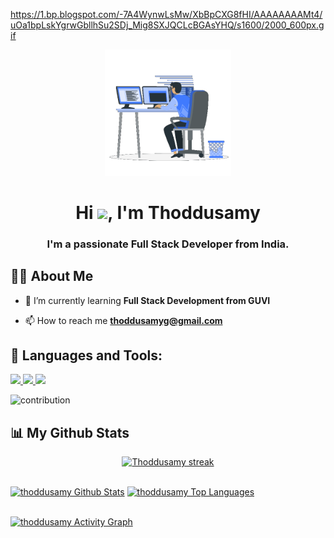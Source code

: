 https://1.bp.blogspot.com/-7A4WynwLsMw/XbBpCXG8fHI/AAAAAAAAMt4/uOa1bpLskYgrwGbllhSu2SDj_Mig8SXJQCLcBGAsYHQ/s1600/2000_600px.gif
<p  align="center" ><img width="40%" height="auto" src="https://raw.githubusercontent.com/Shuvo1260/shuvo1260/main/images/coding-boy.gif" height="175px"/></p>

<h1 align="center">Hi <img src="https://raw.githubusercontent.com/MartinHeinz/MartinHeinz/master/wave.gif" width="30px">, I'm Thoddusamy</h1>
<h3  align="center">I'm a passionate Full Stack Developer from India.</h3>


## 🙋‍♂️ About Me

<!-- - 🔭 I’m currently working on **[Covid-19 Tracker](https://covid-19-tracker-e4bda.web.app/)** -->

- 🌱 I’m currently learning **Full Stack Development from GUVI**

<!-- - 👯 I’m looking to collaborate on **OpenSource Projects** -->

<!-- - 👨‍💻 All of my projects are available at **[My Portfolio](https://.com)** -->

- 📫 How to reach me **thoddusamyg@gmail.com**

## 🚀 Languages and Tools:

<p > 
<!--     <a href="https://reactjs.org/" target="_blank"> <img src="https://img.icons8.com/color/48/000000/react-native.png"/> </a> -->
    <a href="https://developer.mozilla.org/en-US/docs/Web/JavaScript" target="_blank"> <img src="https://img.icons8.com/color/48/000000/javascript.png"/> </a> 
    <a href="https://www.w3.org/html/" target="_blank"> <img src="https://img.icons8.com/color/48/000000/html-5.png"/> </a> 
    <a href="https://www.w3schools.com/css/" target="_blank"> <img src="https://img.icons8.com/color/48/000000/css3.png"/> </a> 
<!--     <a href="https://getbootstrap.com" target="_blank"> <img src="https://img.icons8.com/color/48/000000/bootstrap.png"/> </a> 
       <a style="padding-right:8px;" href="https://mui.com/" target="_blank"> <img src="https://img.icons8.com/color/2x/material-ui.png"  width="45" height="45" /> </a> 
  <a style="padding-right:8px;" href="https://nodejs.org" target="_blank"> <img src="https://img.icons8.com/color/48/000000/nodejs.png"/> </a> 
    <a href="https://www.mongodb.com/" target="_blank"> <img src="https://raw.githubusercontent.com/devicons/devicon/master/icons/mongodb/mongodb-original-wordmark.svg" alt="mongodb" width="48" height="48"/> </a>  -->
    <!-- <a href="https://firebase.google.com/" target="_blank"> <img src="https://img.icons8.com/color/48/000000/firebase.png"/> </a>  -->
    <!-- <a href="https://postman.com" target="_blank"> <img src="https://www.vectorlogo.zone/logos/getpostman/getpostman-icon.svg" alt="postman" width="45" height="45"/> </a>    -->
<!--     <a href="https://git-scm.com/" target="_blank"> <img src="https://img.icons8.com/color/48/000000/git.png"/> </a>  -->
    <!-- <a href="https://www.jenkins.io" target="_blank"> <img src="https://www.vectorlogo.zone/logos/jenkins/jenkins-icon.svg" alt="jenkins" width="48" height="48"/> </a>  -->
    <!-- <a href="https://redux.js.org" target="_blank"> <img src="https://img.icons8.com/color/48/000000/redux.png"/> </a>
    <a href="https://expressjs.com" target="_blank"> <img src="https://raw.githubusercontent.com/devicons/devicon/master/icons/express/express-original-wordmark.svg" alt="express" width="40" height="40"/> </a> -->
</p>
<img alt="contribution" src="https://raw.githubusercontent.com/ragavkumarv/ragavkumarv/aacd16770065d3e74ca60fa2b021fbbf6337bf19/github-contribution-grid-snake.svg" />




## 📊 My Github Stats

<p  align="center">
    <a href="https://github.com/thoddusamy/github-readme-streak-stats">
        <img title="🔥 Get streak stats for your profile at git.io/streak-stats" alt="Thoddusamy streak" src="https://github-readme-streak-stats.herokuapp.com/?user=thoddusamy&theme=black-ice&hide_border=true&stroke=0000&background=060A0CD0"/>
    </a>
</p>


  <br/>
    <a href="https://github.com/thoddusamy/github-readme-stats"><img alt="thoddusamy Github Stats" src="https://github-readme-stats.vercel.app/api?username=thoddusamy&show_icons=true&count_private=true&theme=react&hide_border=true&bg_color=0D1117" /></a>
  <a href="https://github.com/thoddusamy/github-readme-stats"><img alt="thoddusamy Top Languages" src="https://github-readme-stats.vercel.app/api/top-langs/?username=thoddusamy&langs_count=8&count_private=true&layout=compact&theme=react&hide_border=true&bg_color=0D1117" /></a>
  <br/>
  <!-- <b>Note:</b> Top languages is only a metric of the languages my public code consists of and doesn't reflect experience or skill level. -->


<!-- <br/> -->
<br/>

<a href="https://github.com/thoddusamy/github-readme-activity-graph"><img alt="thoddusamy Activity Graph" src="https://activity-graph.herokuapp.com/graph?username=thoddusamy&bg_color=0D1117&color=5BCDEC&line=5BCDEC&point=FFFFFF&hide_border=true" /></a>

<!-- <br/> -->
<br/>

<!-- ## Connect with me: -->
<!-- <p >

<a href = "https://www.linkedin.com/in/subham-raoniar/"><img src="https://img.icons8.com/fluent/48/000000/linkedin.png"/></a>
<a href = "https://twitter.com/subhamraoniar"><img src="https://img.icons8.com/fluent/48/000000/twitter.png"/></a>
<a href = "https://www.instagram.com/subhamraoniar/"><img src="https://img.icons8.com/fluent/48/000000/instagram-new.png"/></a>


</p> -->

<!-- ## ❤ Views and Followers
<a href="https://github.com/Meghna-DAS/github-profile-views-counter">
    <img src="https://komarev.com/ghpvc/?username=BINDHARAN">
</a>
<a href="https://github.com/SubhamRaoniar28?tab=followers"><img src="https://img.shields.io/github/followers/BINDHARAN?label=Followers&style=social" alt="GitHub Badge"></a> -->

